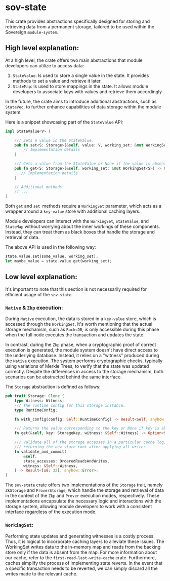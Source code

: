 # sov-state
This crate provides abstractions specifically designed for storing and retrieving data from a permanent storage, tailored to be used within the Sovereign `module-system`.

## High level explanation:
At a high level, the crate offers two main abstractions that module developers can utilize to access data:

1. `StateValue`: Is used to store a single value in the state. It provides methods to set a value and retrieve it later.
1. `StateMap`:  Is used to store mappings in the state. It allows module developers to associate keys with values and retrieve them accordingly

In the future, the crate aims to introduce additional abstractions, such as `StateVec`, to further enhance capabilities of data storage within the module system.

Here is a snippet showcasing part of the `StateValue` API:
```Rust
impl StateValue<V> {

    /// Sets a value in the StateValue.
    pub fn set<S: Storage>(&self, value: V, working_set: &mut WorkingSet<S>) {
        // Implementation details
    }

    /// Gets a value from the StateValue or None if the value is absent.
    pub fn get<S: Storage>(&self, working_set: &mut WorkingSet<S>) -> Option<V> {
       // Implementation details
    }

    // Additional methods
    // ...
}
```


Both `get` and `set `methods require a `WorkingSet` parameter, which acts as a wrapper around a `key-value` store with additional caching layers.

Module developers can interact with the `WorkingSet`, `StateValue`, and `StateMap`  without worrying about the inner workings of these components. Instead, they can treat them as black boxes that handle the storage and retrieval of data. 

The above API is used in the following way:

```Rust
state.value.set(some_value, working_set);
let maybe_value = state.value.get(working_set);

```

## Low level explanation:
It's important to note that this section is not necessarily required for efficient usage of the `sov-state`.

### `Native` & `Zkp` execution: 
During `Native` execution, the data is stored in a `key-value` store, which is accessed through the `WorkingSet`. It's worth mentioning that the actual storage mechanism, such as `RocksDB`, is only accessible during this phase when the full node executes the transaction and updates the state.


In contrast, during the `Zkp` phase, when a cryptographic proof of correct execution is generated, the module system doesn't have direct access to the underlying database. Instead, it relies on a "witness" produced during the `Native` execution. The system performs cryptographic checks, typically using variations of Merkle Trees, to verify that the state was updated correctly. Despite the differences in access to the storage mechanism, both scenarios can be abstracted behind the same interface.

The `Storage` abstraction is defined as follows:

```Rust
pub trait Storage: Clone {
    type Witness: Witness;
    /// The runtime config for this storage instance.
    type RuntimeConfig;

    fn with_config(config: Self::RuntimeConfig) -> Result<Self, anyhow::Error>;

    /// Returns the value corresponding to the key or None if key is absent.
    fn get(&self, key: StorageKey, witness: &Self::Witness) -> Option<StorageValue>;

    /// Validate all of the storage accesses in a particular cache log,
    /// returning the new state root after applying all writes
    fn validate_and_commit(
        &self,
        state_accesses: OrderedReadsAndWrites,
        witness: &Self::Witness,
    ) -> Result<[u8; 32], anyhow::Error>;
}
```
The `sov-state` crate offers two implementations of the `Storage` trait, namely `ZkStorage` and `ProverStorage`, which handle the storage and retrieval of data in the context of the `Zkp` and `Prover` execution modes, respectively. These implementations encapsulate the necessary logic and interactions with the storage system, allowing module developers to work with a consistent interface regardless of the execution mode.


### `WorkingSet`:
Performing state updates and generating witnesses is a costly process. Thus, it is logical to incorporate caching layers to alleviate these issues. The WorkingSet writes data to the in-memory map and reads from the backing store only if the data is absent from the map. For more information about our cache, refer to the `first-read-last-write-cache` crate. Furthermore, caches simplify the process of implementing state reverts. In the event that a specific transaction needs to be reverted, we can simply discard all the writes made to the relevant cache.



